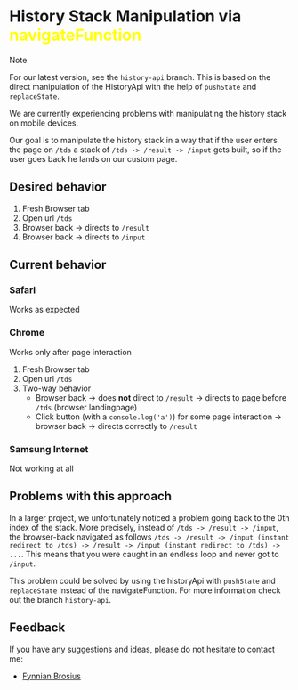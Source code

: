 # History Stack Manipulation via <span style="color:yellow">navigateFunction</span>

> [!NOTE]  
> For our latest version, see the `history-api` branch. This is based on the direct manipulation of the HistoryApi with the help of `pushState` and `replaceState`. 

We are currently experiencing problems with manipulating the history stack on mobile devices.

Our goal is to manipulate the history stack in a way that if the user enters the page on `/tds` a stack of `/tds -> /result -> /input` gets built, so if the user goes back he lands on our custom page.

## Desired behavior
1. Fresh Browser tab
2. Open url `/tds`
3. Browser back -> directs to `/result`
3. Browser back -> directs to `/input`

## Current behavior

### Safari
Works as expected

### Chrome
Works only after page interaction

1. Fresh Browser tab
2. Open url `/tds`
3. Two-way behavior
    - Browser back -> does **not** direct to `/result` -> directs to page before `/tds` (browser landingpage)
    - Click button (with a `console.log('a')`) for some page interaction
    -> browser back -> directs correctly to `/result` 

### Samsung Internet
Not working at all

## Problems with this approach
In a larger project, we unfortunately noticed a problem going back to the 0th index of the stack. More precisely, instead of `/tds -> /result -> /input`, the browser-back navigated as follows `/tds -> /result -> /input (instant redirect to /tds) -> /result -> /input (instant redirect to /tds) -> ...`. This means that you were caught in an endless loop and never got to `/input`.

This problem could be solved by using the historyApi with `pushState` and `replaceState` instead of the navigateFunction. For more information check out the branch `history-api`.

## Feedback
If you have any suggestions and ideas, please do not hesitate to contact me:
- [Fynnian Brosius](mailto:fynnian.brosius@check24.de)